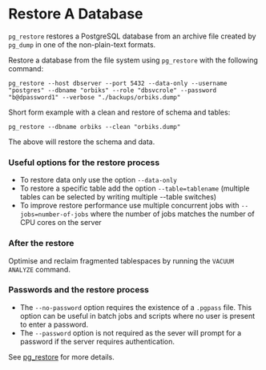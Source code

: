 # Restore A Database

`pg_restore` restores a PostgreSQL database from an archive file created by `pg_dump` in one of the non-plain-text formats.

Restore a database from the file system using `pg_restore` with the following command:

```
pg_restore --host dbserver --port 5432 --data-only --username "postgres" --dbname "orbiks" --role "dbsvcrole" --password "b@dpassword1" --verbose "./backups/orbiks.dump"
```

Short form example with a clean and restore of schema and tables:

```
pg_restore --dbname orbiks --clean "orbiks.dump"
```

The above will restore the schema and data.

### Useful options for the restore process

- To restore data only use the option `--data-only`
- To restore a specific table add the option `--table=tablename` (multiple tables can be selected by writing multiple --table switches)
- To improve restore performance use multiple concurrent jobs with `--jobs=number-of-jobs` where the number of jobs matches the number of CPU cores on the server

### After the restore

Optimise and reclaim fragmented tablespaces by running the `VACUUM ANALYZE` command.

### Passwords and the restore process

- The `--no-password` option requires the existence of a `.pgpass` file. This option can be useful in batch jobs and scripts where no user is present to enter a password.
- The `--password` option is not required as the sever will prompt for a password if the server requires authentication.


See [pg_restore](https://www.postgresql.org/docs/current/app-pgrestore.html) for more details.
